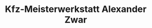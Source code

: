 ---
title: "Kfz-Meisterwerkstatt Alexander Zwar"
url: /koblenz/kfz-meisterwerkstatt-alexander-zwar/
shop: Autowerkstatt
---